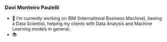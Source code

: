 ### Davi Monteiro Paulelli

- 🔭 I’m currently working on IBM (International Business Machine), beeing a Data Scientist, helping my clients with Data Analysis and Machine Learning models in general;
- 📚 
